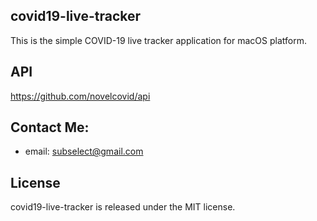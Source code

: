 ## covid19-live-tracker
This is the simple COVID-19 live tracker application for macOS platform.

## API
https://github.com/novelcovid/api

## Contact Me:
* email: subselect@gmail.com

## License
covid19-live-tracker is released under the MIT license.

